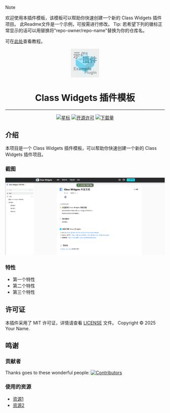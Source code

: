 > [!NOTE]
> 欢迎使用本插件模板，该模板可以帮助你快速创建一个新的 Class Widgets 插件项目。
> 此Readme文件是一个示例，可按需进行修改。
> Tip: 若希望下列的徽标正常显示的话可以用替换将"repo-owner/repo-name"替换为你的仓库名。
> 
> 可在[此处](https://www.yuque.com/rinlit/cw-docs-dev)查看教程。

<div style="text-align:center;">
<img src="icon.png" alt="插件图标" width="18%">
<h1>Class Widgets 插件模板</h1>

<hr>

[![星标](https://img.shields.io/github/stars/repo-owner/repo-name?style=for-the-badge&color=orange&label=星标)](https://github.com/repo-owner/repo-name)
[![开源许可](https://img.shields.io/badge/license-MIT-darkgreen.svg?label=开源许可证&style=for-the-badge)](https://github.com/repo-owner/repo-name)
[![下载量](https://img.shields.io/github/downloads/repo-owner/repo-name/total.svg?label=下载量&color=green&style=for-the-badge)](https://github.com/repo-owner/repo-name)

</div>

## 介绍

本项目是一个 Class Widgets 插件模板，可以帮助你快速创建一个新的 Class Widgets 插件项目。

### 截图
![截图1](img/img.png)

### 特性

- 第一个特性
- 第二个特性
- 第三个特性

## 许可证
本插件采用了 MIT 许可证，详情请查看 [LICENSE](LICENSE) 文件。
Copyright © 2025 Your Name.

## 鸣谢

### 贡献者
Thanks goes to these wonderful people:
[![Contributors](http://contrib.nn.ci/api?repo=repo-owner/repo-name)](https://github.com/repo-owner/repo-name/graphs/contributors)

### 使用的资源

- [资源1](https://example.com)
- [资源2](https://example.com)